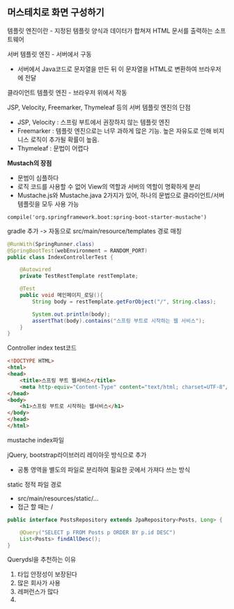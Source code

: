 ## 머스테치로 화면 구성하기

템플릿 엔진이란 - 지정된 템플릿 양식과 데이터가 합쳐져 HTML 문서를 출력하는 소프트웨어

서버 템플릿 엔진 - 서버에서 구동

- 서버에서 Java코드로 문자열을 만든 뒤 이 문자열을 HTML로 변환하여 브라우저에 전달

 클라이언트 템플릿 엔진 - 브라우저 위에서 작동



JSP, Velocity, Freemarker, Thymeleaf 등의 서버 템플릿 엔진의 단점

- JSP, Velocity :  스프링 부트에서 권장하지 않는 템플릿 엔진
- Freemarker : 템플릿 엔진으로는 너무 과하게 많은 기능. 높은 자유도로 인해 비지니스 로직이 추가될 확률이 높음.
- Thymeleaf : 문법이 어렵다



**Mustach의 장점**

- 문범이 심플하다
- 로직 코드를 사용할 수 없어 View의 역할과 서버의 역할이 명확하게 분리
- Mustache.js와 Mustache.java 2가지가 있어, 하나의 문법으로 클라이언트/서버 템플릿을 모두 사용 가능



```
compile('org.springframework.boot:spring-boot-starter-mustache')
```

gradle 추가 -> 자동으로 src/main/resource/templates 경로 매칭

```java
@RunWith(SpringRunner.class)
@SpringBootTest(webEnvironment = RANDOM_PORT)
public class IndexControllerTest {

    @Autowired
    private TestRestTemplate restTemplate;

    @Test
    public void 메인페이지_로딩(){
        String body = restTemplate.getForObject("/", String.class);

        System.out.println(body);
        assertThat(body).contains("스프링 부트로 시작하는 웹 서비스");
    }
}
```

Controller index test코드



```html
<!DOCTYPE HTML>
<html>
<head>
    <title>스프링 부트 웹서비스</title>
    <meta http-equiv="Content-Type" content="text/html; charset=UTF-8"/>
</head>
<body>
    <h1>스프링 부트로 시작하는 웹서비스</h1>
</body>
</head>
</html>
```

mustache index파일



jQuery, bootstrap라이브러리 레이아웃 방식으로 추가

- 공통 영역을 별도의 파일로 분리하여 필요한 곳에서 가져다 쓰는 방식



static 정적 파일 경로

- src/main/resources/static/...
- 접근 할 때는 /



```java
public interface PostsRepository extends JpaRepository<Posts, Long> {

    @Query("SELECT p FROM Posts p ORDER BY p.id DESC")
    List<Posts> findAllDesc();
}

```

Querydsl을 추천하는 이유

1. 타입 안정성이 보장된다
2. 많은 회사가 사용
3. 레퍼런스가 많다
4. 